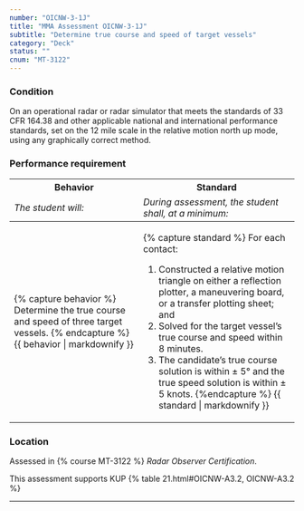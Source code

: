 ```yaml
---
number: "OICNW-3-1J"
title: "MMA Assessment OICNW-3-1J"
subtitle: "Determine true course and speed of target vessels"
category: "Deck"
status: ""
cnum: "MT-3122"
---
```

### Condition

On an operational radar or radar simulator that meets the standards of 33 CFR 164.38 and other applicable national and international performance standards, set on the 12 mile scale in the relative motion north up mode, using any graphically correct method.

### Performance requirement 

<table width='100%' class='Guidelines'>
 <thead>
 <tr>
     <th class='thirty'>Behavior</th>
     <th class='seventy'>Standard</th>
 </tr>
 <tr>
     <td><em>The student will:</em></td>
     <td><em>During assessment, the student shall, at a minimum:</em></td>
 </tr>
 </thead>
 <tbody>
 

<tr><td>

{% capture behavior %}
Determine the true course and speed of three target vessels.
{% endcapture %}
{{ behavior | markdownify }}

</td><td>

{% capture standard %}
For each contact: 

1. Constructed a relative motion triangle on either a reflection plotter, a maneuvering board, or a transfer plotting sheet; and
2. Solved for the target vessel’s true course and speed within 8 minutes.
3. The candidate’s true course solution is within ± 5° and the true speed solution is within ± 5 knots.
{%endcapture %}
{{ standard | markdownify }}

</td></tr>



 </tbody>
 </table>

### Location

Assessed in  {% course  MT-3122 %}  *Radar Observer Certification*.

This assessment supports KUP {% table 21.html#OICNW-A3.2, OICNW-A3.2 %}

***

